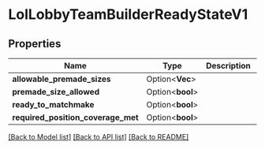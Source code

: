 # LolLobbyTeamBuilderReadyStateV1

## Properties

Name | Type | Description | Notes
------------ | ------------- | ------------- | -------------
**allowable_premade_sizes** | Option<**Vec<i32>**> |  | [optional]
**premade_size_allowed** | Option<**bool**> |  | [optional]
**ready_to_matchmake** | Option<**bool**> |  | [optional]
**required_position_coverage_met** | Option<**bool**> |  | [optional]

[[Back to Model list]](../README.md#documentation-for-models) [[Back to API list]](../README.md#documentation-for-api-endpoints) [[Back to README]](../README.md)


